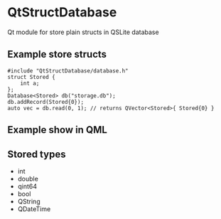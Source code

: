 # QtStructDatabase
Qt module for store plain structs in QSLite database

## Example store structs
```
#include "QtStructDatabase/database.h"
struct Stored {
    int a;
};
Database<Stored> db("storage.db");
db.addRecord(Stored{0});
auto vec = db.read(0, 1); // returns QVector<Stored>{ Stored{0} }
```
## Example show in QML

## Stored types
- int
- double
- qint64
- bool
- QString
- QDateTime

